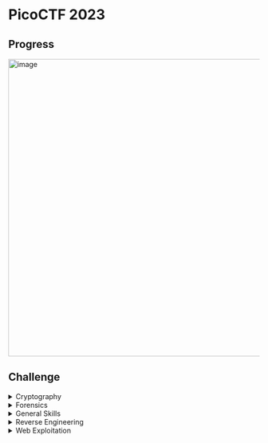 # **PicoCTF 2023**
## **Progress**

<img width="596" alt="image" src="https://user-images.githubusercontent.com/42516564/228999993-d15db9ae-fb7a-442c-85df-2a3981841ffd.png">

## **Challenge**
<details>
 <summary>Cryptography</summary>
  
  * [**HideAndSee**](https://github.com/TITANs1506/CTF-Writeups/tree/main/PicoCTF%202023/Cryptography/HideToSee)
  * [**ReadMyCert**](https://github.com/TITANs1506/CTF-Writeups/tree/main/PicoCTF%202023/Cryptography/ReadMyCert)
  * [**rotation**](https://github.com/TITANs1506/CTF-Writeups/tree/main/PicoCTF%202023/Cryptography/rotation)
  
</details>


<details>
 <summary>Forensics</summary>
  
  * [**FindandOpen**](https://github.com/TITANs1506/CTF-Writeups/tree/main/PicoCTF%202023/Forensics/FindandOpen)
  * [**MSB**](https://github.com/TITANs1506/CTF-Writeups/tree/main/PicoCTF%202023/Forensics/MSB)
  * [**PcapPoisioning**](https://github.com/TITANs1506/CTF-Writeups/tree/main/PicoCTF%202023/Forensics/PcapPoisioning)
  * [**hideme**](https://github.com/TITANs1506/CTF-Writeups/tree/main/PicoCTF%202023/Forensics/hideme)
  * [**who is it**](https://github.com/TITANs1506/CTF-Writeups/tree/main/PicoCTF%202023/Forensics/who%20is%20it)
  
</details>


<details>
 <summary>General Skills</summary>
  
  * [**Permissions**](https://github.com/TITANs1506/CTF-Writeups/tree/main/PicoCTF%202023/General%20Skills/Permissions)
  * [**Special**](https://github.com/TITANs1506/CTF-Writeups/tree/main/PicoCTF%202023/General%20Skills/Special)
  * [**Specialer**](https://github.com/TITANs1506/CTF-Writeups/tree/main/PicoCTF%202023/General%20Skills/Specialer)
  * [**chrono**](https://github.com/TITANs1506/CTF-Writeups/tree/main/PicoCTF%202023/General%20Skills/chrono)
  * [**vmoney-ware**](https://github.com/TITANs1506/CTF-Writeups/tree/main/PicoCTF%202023/General%20Skills/money-ware)
  * [**repetitions**](https://github.com/TITANs1506/CTF-Writeups/tree/main/PicoCTF%202023/General%20Skills/repetitions)
  * [**useless**](https://github.com/TITANs1506/CTF-Writeups/tree/main/PicoCTF%202023/General%20Skills/useless)
  
</details>

  
<details>
 <summary>Reverse Engineering</summary>
  
  * [**Reverse**](https://github.com/TITANs1506/CTF-Writeups/tree/main/PicoCTF%202023/Reverse%20Engineering/Reverse)
  * [**Safe Opener 2**](https://github.com/TITANs1506/CTF-Writeups/tree/main/PicoCTF%202023/Reverse%20Engineering/Safe%20Opener%202)
  * [**timer**](https://github.com/TITANs1506/CTF-Writeups/tree/main/PicoCTF%202023/Reverse%20Engineering/timer)
  
</details>

  
<details>
 <summary>Web Exploitation</summary>
  
  * [**MatchTheRegex**](https://github.com/TITANs1506/CTF-Writeups/tree/main/PicoCTF%202023/Web%20Exploitation/MatchTheRegex)
  * [**More SQLi**](https://github.com/TITANs1506/CTF-Writeups/tree/main/PicoCTF%202023/Web%20Exploitation/More%20SQLi)
  * [**SOAP**](https://github.com/TITANs1506/CTF-Writeups/tree/main/PicoCTF%202023/Web%20Exploitation/SOAP)
  * [**findme**](https://github.com/TITANs1506/CTF-Writeups/tree/main/PicoCTF%202023/Web%20Exploitation/findme)
  
</details>










